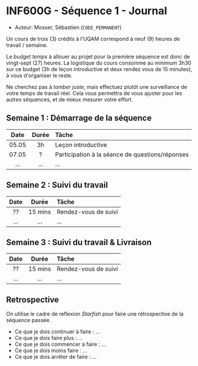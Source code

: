 # INF600G - Séquence 1 - Journal

  * Auteur: Mosser, Sébastien (`CODE_PERMANENT`)

Un cours de trois (3) crédits à l'UQAM correspond à neuf (9) heures de travail / semaine.

Le _budget temps_ à allouer au projet pour la première séquence est donc de vingt-sept (27) heures. La logistique du cours consomme au minimum 3h30 sur ce budget (3h de leçon introductive et deux rendez vous de 15 minutes), à vous d'organiser le reste.

Ne cherchez pas à _tomber juste_, mais effectuez plutôt une surveillance de votre temps de travail réel. Cela vous permettra de vous ajuster pour les autres séquences, et de mieux mesurer votre effort. 

## Semaine 1 : Démarrage de la séquence


| Date | Durée | Tâche |
| :--: | :--: | :-- |
| 05.05| 3h | Leçon introductive
| 07.05 | ? | Participation à la séance de questions/réponses |
| ... | ... | ... |


## Semaine 2 : Suivi du travail

| Date | Durée | Tâche |
| :--: | :--: | :-- |
| ?? | 15 mins | Rendez-vous de suivi |
| ... | ... | ... |

## Semaine 3 : Suivi du travail & Livraison

| Date | Durée | Tâche |
| :--: | :--: | :-- |
| ?? | 15 mins | Rendez-vous de suivi |
| ... | ... | ... |

## Retrospective

On utilise le cadre de reflexion _Starfish_ pour faire une rétrospective de la séquence passée.

  - Ce que je dois continuer à faire : _..._
  - Ce que je dois faire plus : _..._
  - Ce que je dois commencer à faire : _..._
  - Ce que je dois moins faire : _..._
  - Ce que je dois arrêter de faire : _..._
